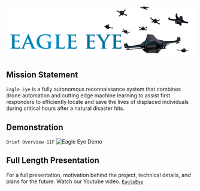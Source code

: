 ![eagleeye logo](Media/Logo.png)


**Mission Statement** 
--- 

`Eagle Eye` is a fully autonomous reconnaissance system that combines drone automation and cutting edge machine learning to assist first responders to efficiently locate and save the lives of displaced individuals during critical hours after a natural disaster hits.


**Demonstration**
---
```Brief Overview GIF```
![Eagle Eye Demo](Media/EagleEyeGif.gif)

**Full Length Presentation**
---
For a full presentation, motivation behind the project, technical details, and plans for the future. 
Watch our Youtube video. [`EagleEye`](https://youtu.be/q-rHi6GOTD4)
